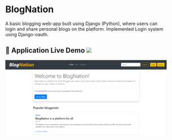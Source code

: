 # BlogNation
A basic blogging web-app built using Django (Python), where users can login and share personal blogs on the platform.
Implemented Login system using Django-oauth.

 ## :large_orange_diamond: **Application Live Demo**  <a target='_blank' href="https://blog-nation.herokuapp.com"><img src = "https://img.shields.io/badge/Website-success.svg"></a>
 
  <p align="center"><img src="Images/BlogNation.png" alt = "BlogNation"></p>
 
